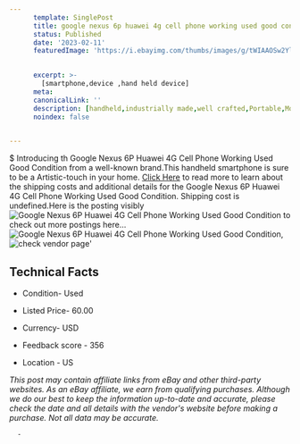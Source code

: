 ```yaml
---
      template: SinglePost
      title: google nexus 6p huawei 4g cell phone working used good condition
      status: Published
      date: '2023-02-11'
      featuredImage: 'https://i.ebayimg.com/thumbs/images/g/tWIAAOSw2YljYtAR/s-l225.jpg'
       

      excerpt: >-
        [smartphone,device ,hand held device]
      meta:
      canonicalLink: ''
      description: [handheld,industrially made,well crafted,Portable,Mobile,Compact,Convenient,Lightweight,Maneuverable,Man-portable,Miniature,Carriable,Hand-held,Light,Holdable,Transportable,Mobile device,Pocket-sized,On-the-go,Wireless,Cordless,Compact size,Convenient size, smartphone,device ,hand held device]
      noindex: false
      

---
```

$
      Introducing th Google Nexus 6P Huawei  4G Cell Phone Working Used Good Condition from a well-known brand.This handheld smartphone is sure to be a Artistic-touch in your home. [Click Here](https://www.ebay.com/itm/295313349325?hash=item44c20c1acd%3Ag%3AtWIAAOSw2YljYtAR&mkevt=1&mkcid=1&mkrid=711-53200-19255-0&campid=%253CePNCampaignId%253E&customid=%253CreferenceId%253E&toolid=10049) to read more to learn about the shipping costs and additional details for the Google Nexus 6P Huawei  4G Cell Phone Working Used Good Condition. Shipping cost is undefined.Here is the posting visibly ![Google Nexus 6P Huawei  4G Cell Phone Working Used Good Condition](https://i.ebayimg.com/thumbs/images/g/tWIAAOSw2YljYtAR/s-l225.jpg) to check out more postings here... ![Google Nexus 6P Huawei  4G Cell Phone Working Used Good Condition](https://i.ebayimg.com/images/g/tWIAAOSw2YljYtAR/s-l1600.jpg), ![check vendor page](https://origin-galleryplus.ebayimg.com/ws/web/295313349325_2_0_1/225x225.jpg,https://origin-galleryplus.ebayimg.com/ws/web/295313349325_3_0_1/225x225.jpg,https://origin-galleryplus.ebayimg.com/ws/web/295313349325_4_0_1/225x225.jpg,https://origin-galleryplus.ebayimg.com/ws/web/295313349325_5_0_1/225x225.jpg,https://origin-galleryplus.ebayimg.com/ws/web/295313349325_6_0_1/225x225.jpg,https://origin-galleryplus.ebayimg.com/ws/web/295313349325_7_0_1/225x225.jpg,https://origin-galleryplus.ebayimg.com/ws/web/295313349325_8_0_1/225x225.jpg,https://origin-galleryplus.ebayimg.com/ws/web/295313349325_9_0_1/225x225.jpg,https://origin-galleryplus.ebayimg.com/ws/web/295313349325_10_0_1/225x225.jpg,https://origin-galleryplus.ebayimg.com/ws/web/295313349325_11_0_1/225x225.jpg,https://origin-galleryplus.ebayimg.com/ws/web/295313349325_12_0_1/225x225.jpg)'

      

 ## Technical Facts 



     
      

 - Condition- Used 


      

 - Listed Price- 60.00 


      

 - Currency- USD 


      

 - Feedback score - 356 


      

 - Location - US 


      
      

 *_This post may contain affiliate links from eBay and other third-party websites. As an eBay affiliate, we earn from qualifying purchases. Although we do our best to keep the information up-to-date and accurate, please check the date and all details with the vendor's website before making a purchase. Not all data may be accurate._*




      -
